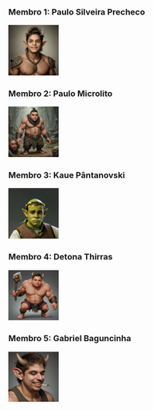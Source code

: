 ### Membro 1: Paulo Silveira Precheco

<p>
 <img src="./img/49c6dd5e968c4b57-1.jpeg" width="20%" alt="Image description">
</p> 



### Membro 2: Paulo Microlito
<p>
 <img src="./img/PauloRibeiro.jpeg" width="20%" alt="Image description">
</p> 



### Membro 3: Kaue Pântanovski
<p>
 <img src="./img/Kaue_meme2.jpg" width="20%" alt="Image description">
</p>



### Membro 4: Detona Thirras
<p>
 <img src="./img/Thiago_meme2.jpeg" width="20%" alt="Image description">
</p>



### Membro 5: Gabriel Baguncinha
<p>
 <img src="./img/Gabriel_mem.jpeg" width="20%" alt="Image description">
</p>
